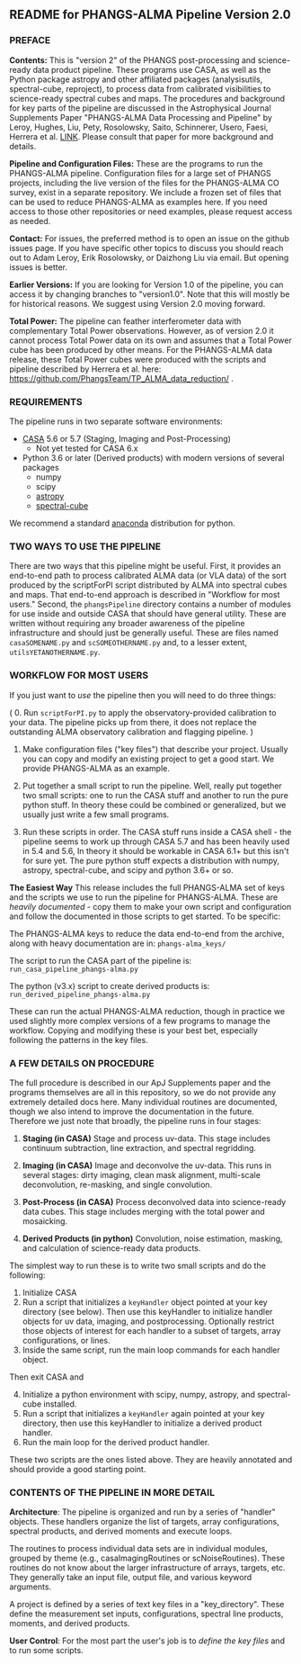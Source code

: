 ## README for PHANGS-ALMA Pipeline Version 2.0

### PREFACE

**Contents:** This is "version 2" of the PHANGS post-processing and science-ready data product pipeline. These programs use CASA, as well as the Python package astropy and other affiliated packages (analysisutils, spectral-cube, reproject), to process data from calibrated visibilities to science-ready spectral cubes and maps. The procedures and background for key parts of the pipeline are discussed in the Astrophysical Journal Supplements Paper "PHANGS-ALMA Data Processing and Pipeline" by Leroy, Hughes, Liu, Pety, Rosolowsky, Saito, Schinnerer, Usero, Faesi, Herrera et al. [LINK](https://ui.adsabs.harvard.edu). Please consult that paper for more background and details.

**Pipeline and Configuration Files:** These are the programs to run the PHANGS-ALMA pipeline. Configuration files for a large set of PHANGS projects, including the live version of the files for the PHANGS-ALMA CO survey, exist in a separate repository. We include a frozen set of files that can be used to reduce PHANGS-ALMA as examples here. If you need access to those other repositories or need examples, please request access as needed.

**Contact:** For issues, the preferred method is to open an issue on the github issues page. If you have specific other topics to discuss you should reach out to Adam Leroy, Erik Rosolowsky, or Daizhong Liu via email. But opening issues is better.

**Earlier Versions:** If you are looking for Version 1.0 of the pipeline, you can access it by changing branches to "version1.0". Note that this will mostly be for historical reasons. We suggest using Version 2.0 moving forward.

**Total Power:** The pipeline can feather interferometer data with complementary Total Power observations. However, as of version 2.0 it cannot process Total Power data on its own and assumes that a Total Power cube has been produced by other means. For the PHANGS-ALMA data release, these Total Power cubes were produced with the scripts and pipeline described by Herrera et al. here: https://github.com/PhangsTeam/TP_ALMA_data_reduction/ .

### REQUIREMENTS

The pipeline runs in two separate software environments:

* [CASA](https://casa.nrao.edu/) 5.6 or 5.7 (Staging, Imaging and Post-Processing)
    * Not yet tested for CASA 6.x  
* Python 3.6 or later (Derived products) with modern versions of several packages
    * numpy
    * scipy
    * [astropy](https://www.astropy.org)
    * [spectral-cube](https://spectral-cube.readthedocs.io/en/latest/)

We recommend a standard [anaconda](https://www.anaconda.com/) distribution for python.

### TWO WAYS TO USE THE PIPELINE

There are two ways that this pipeline might be useful. First, it provides an end-to-end path to process calibrated ALMA data (or VLA data) of the sort produced by the scriptForPI script distributed by ALMA into spectral cubes and maps. That end-to-end approach is described in "Workflow for most users." Second, the `phangsPipeline` directory contains a number of modules for use inside and outside CASA that should have general utility. These are written without requiring any broader awareness of the pipeline infrastructure and should just be generally useful. These are files named `casaSOMENAME.py` and `scSOMEOTHERNAME.py` and, to a lesser extent, `utilsYETANOTHERNAME.py`.

### WORKFLOW FOR MOST USERS

If you just want to *use* the pipeline then you will need to do three things:

( 0. Run `scriptForPI.py` to apply the observatory-provided calibration to your data. The pipeline picks up from there, it does not replace the outstanding ALMA observatory calibration and flagging pipeline. )

1. Make configuration files ("key files") that describe your project. Usually you can copy and modify an existing project to get a good start. We provide PHANGS-ALMA as an example.

2. Put together a small script to run the pipeline. Well, really put together two small scripts: one to run the CASA stuff and another to run the pure python stuff. In theory these could be combined or generalized, but we usually just write a few small programs.

3. Run these scripts in order. The CASA stuff runs inside a CASA shell - the pipeline seems to work up through CASA 5.7 and has been heavily used in 5.4 and 5.6, In theory it should be workable in CASA 6.1+ but this isn't for sure yet. The pure python stuff expects a distribution with numpy, astropy, spectral-cube, and scipy and python 3.6+ or so.

**The Easiest Way** This release includes the full PHANGS-ALMA set of keys and the scripts we use to run the pipeline for PHANGS-ALMA. These are *heavily documented* - copy them to make your own script and configuration and follow the documented in those scripts to get started. To be specific:

The PHANGS-ALMA keys to reduce the data end-to-end from the archive, along with heavy documentation are in: `phangs-alma_keys/`

The script to run the CASA part of the pipeline is: `run_casa_pipeline_phangs-alma.py`

The python (v3.x) script to create derived products is: `run_derived_pipeline_phangs-alma.py`

These can run the actual PHANGS-ALMA reduction, though in practice we used slightly more complex versions of a few programs to manage the workflow. Copying and modifying these is your best bet, especially following the patterns in the key files.

### A FEW DETAILS ON PROCEDURE

The full procedure is described in our ApJ Supplements paper and the programs themselves are all in this repository, so we do not provide any extremely detailed docs here. Many individual routines are documented, though we also intend to improve the documentation in the future. Therefore we just note that broadly, the pipeline runs in four stages:

1. **Staging (in CASA)** Stage and process uv-data. This stage includes continuum subtraction, line extraction, and spectral regridding.

2. **Imaging (in CASA)** Image and deconvolve the uv-data. This runs in several stages: dirty imaging, clean mask alignment, multi-scale deconvolution, re-masking, and single convolution.

3. **Post-Process (in CASA)** Process deconvolved data into science-ready data cubes. This stage includes merging with the total power and mosaicking.

4. **Derived Products (in python)** Convolution, noise estimation, masking, and calculation of science-ready data products.

The simplest way to run these is to write two small scripts and do the following:

1. Initialize CASA
2. Run a script that initializes a `keyHandler` object pointed at your key directory (see below). Then use this keyHandler to initialize handler objects for uv data, imaging, and postprocessing. Optionally restrict those objects of interest for each handler to a subset of targets, array configurations, or lines.
3. Inside the same script, run the main loop commands for each handler object.

Then exit CASA and

4. Initialize a python environment with scipy, numpy, astropy, and spectral-cube installed.
5. Run a script that initializes a `keyHandler` again pointed at your key directory, then use this keyHandler to initialize a derived product handler.
6. Run the main loop for the derived product handler.

These two scripts are the ones listed above. They are heavily annotated and should provide a good starting point.

### CONTENTS OF THE PIPELINE IN MORE DETAIL

**Architecture**: The pipeline is organized and run by a series of
"handler" objects. These handlers organize the list of targets, array
configurations, spectral products, and derived moments and execute
loops.

The routines to process individual data sets are in individual
modules, grouped by theme (e.g., casaImagingRoutines or
scNoiseRoutines). These routines do not know about the larger
infrastructure of arrays, targets, etc. They generally take an input
file, output file, and various keyword arguments.

A project is defined by a series of text key files in a
"key_directory". These define the measurement set inputs,
configurations, spectral line products, moments, and derived
products. 

**User Control**: For the most part the user's job is to *define the
key files* and to run some scripts.

